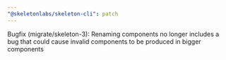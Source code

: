 ```yaml
---
"@skeletonlabs/skeleton-cli": patch
---
```


Bugfix (migrate/skeleton-3): Renaming components no longer includes a bug that could cause invalid components to be produced in bigger components
